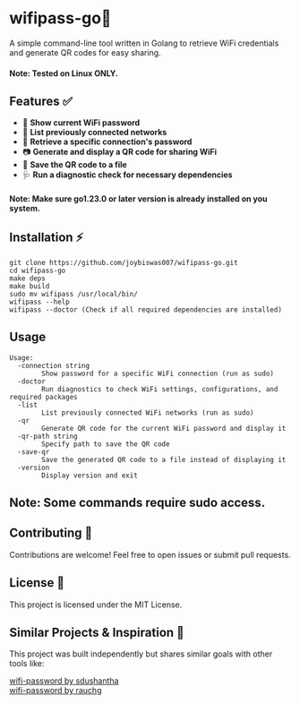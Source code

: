 # wifipass-go🚀  
A simple command-line tool written in Golang to retrieve WiFi credentials and generate QR codes for easy sharing.  

#### Note: Tested on Linux ONLY.

## Features ✅  
- 📶 **Show current WiFi password**  
- 📜 **List previously connected networks**  
- 🔑 **Retrieve a specific connection's password**  
- 📷 **Generate and display a QR code for sharing WiFi**  
- 💾 **Save the QR code to a file**  
- 🩺 **Run a diagnostic check for necessary dependencies**  

#### Note: Make sure go1.23.0 or later version is already installed on you system.

## Installation ⚡  
```
git clone https://github.com/joybiswas007/wifipass-go.git
cd wifipass-go
make deps
make build
sudo mv wifipass /usr/local/bin/
wifipass --help
wifipass --doctor (Check if all required dependencies are installed)
```

## Usage
```
Usage:
  -connection string
        Show password for a specific WiFi connection (run as sudo)
  -doctor
        Run diagnostics to check WiFi settings, configurations, and required packages
  -list
        List previously connected WiFi networks (run as sudo)
  -qr
        Generate QR code for the current WiFi password and display it
  -qr-path string
        Specify path to save the QR code
  -save-qr
        Save the generated QR code to a file instead of displaying it
  -version
        Display version and exit
```
## Note: Some commands require sudo access.

## Contributing 🤝
Contributions are welcome! Feel free to open issues or submit pull requests.

## License 📜
This project is licensed under the MIT License.

## Similar Projects & Inspiration 🌟
This project was built independently but shares similar goals with other tools like:

[wifi-password by sdushantha](https://github.com/sdushantha/wifi-password)<br/>
[wifi-password by rauchg](https://github.com/rauchg/wifi-password)

